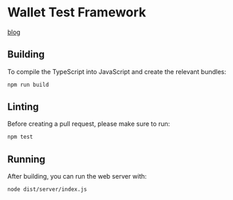 # Wallet Test Framework

[blog](https://wtf.allwallet.dev/)

## Building

To compile the TypeScript into JavaScript and create the relevant bundles:

```bash
npm run build
```

## Linting

Before creating a pull request, please make sure to run:

```bash
npm test
```

## Running

After building, you can run the web server with:

```bash
node dist/server/index.js
```

